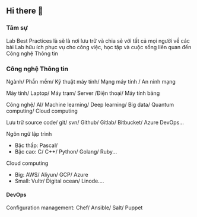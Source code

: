## Hi there 👋

<!--

**Here are some ideas to get you started:**

🙋‍♀️ A short introduction - what is your organization all about?
🌈 Contribution guidelines - how can the community get involved?
👩‍💻 Useful resources - where can the community find your docs? Is there anything else the community should know?
🍿 Fun facts - what does your team eat for breakfast?
🧙 Remember, you can do mighty things with the power of [Markdown](https://docs.github.com/github/writing-on-github/getting-started-with-writing-and-formatting-on-github/basic-writing-and-formatting-syntax)
-->

### Tâm sự

Lab Best Practices là sẽ là nơi lưu trữ và chia sẻ với tất cả mọi người về các bài Lab hữu ích phục vụ cho công việc, học tập và cuộc sống liên quan đến Công nghệ Thông tin

### Công nghệ Thông tin

Ngành/ Phần mềm/ Kỹ thuật máy tính/ Mạng máy tính / An ninh mạng

Máy tính/ Laptop/ Máy trạm/ Server /Điện thoại/ Máy tính bảng

Công nghệ/ AI/ Machine learning/ Deep learning/ Big data/ Quantum computing/ Cloud computing

Lưu trữ source code/ git/ svn/ Github/ Gitlab/ Bitbucket/ Azure DevOps...

Ngôn ngữ lập trình
- Bậc thấp: Pascal/ 
- Bậc cao: C/ C++/ Python/ Golang/ Ruby...

Cloud computing
- Big: AWS/ Aliyun/ GCP/ Azure
- Small: Vultr/ Digital ocean/ Linode....

#### DevOps

Configuration management: Chef/ Ansible/ Salt/ Puppet